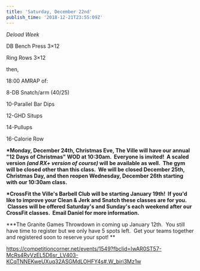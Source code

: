 ```yaml
---
title: 'Saturday, December 22nd'
publish_time: '2018-12-21T23:55:09Z'
---
```


*Deload Week*

DB Bench Press 3×12

Ring Rows 3×12

then,

18:00 AMRAP of:

8-DB Snatch/arm (40/25)

10-Parallel Bar Dips

12-GHD Situps

14-Pullups

16-Calorie Row

**\*Monday, December 24th, Christmas Eve, The Ville will have our annual
"12 Days of Christmas" WOD at 10:30am.  Everyone is invited!  A scaled
version *(and RX+ version of course)* will be available as well.  The
gym will be closed other than this class.  We will be closed December
25th, Christmas Day, and then reopen Wednesday, December 26th starting
with our 10:30am class.**

**\*CrossFit the Ville's Barbell Club will be starting January 19th!  If
you'd like to improve your Clean & Jerk and Snatch these classes are for
you.  Classes will be offered Saturday's and Sunday's each weekend after
our CrossFit classes.  Email Daniel for more information.**

**\*The Granite Games Throwdown in coming up January 12th.  You still
have time to register but we only have 5 spots left.  Get your teams
together and registered soon to reserve your spot! **

<https://competitioncorner.net/events/1549?fbclid=IwAR0ST57-McRs4RyVzEL5D6sr_LV403-KCqTNNEKweUXuq32ASGMdLOHFY4s#.W_biri3Mz1w>
